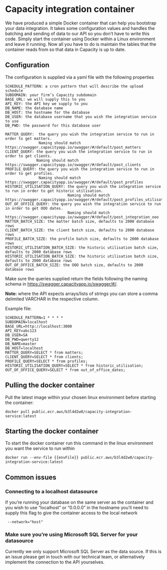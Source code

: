 # Capacity integration container

We have produced a simple Docker container that can help you bootstrap your data integration. It takes some configuration values and handles the batching and sending of data to our API so you don’t have to write this code. Simply start the container using Docker within a Linux environment and leave it running. Now all you have to do is maintain the tables that the container reads from so that data in Capacity is up to date.


## Configuration

The configuration is supplied via a yaml file with the following properties
```
SCHEDULE_PATTERN: a cron pattern that will describe the upload schedule
SUBDOMAIN: your firm’s Capacity subdomain 
BASE_URL: we will supply this to you
API_KEY: the API key we supply to you
DB_NAME: the database name
DB_HOST: the hostname for the database
DB_USER: the database username that you wish the integration service to use
DB_PWD: the password for this database user

MATTER_QUERY:  the query you wish the integration service to run in order to get matters.
               Naming should match https://swagger.capacityapp.io/swagger/#/default/post_matters
CLIENT_QUERY: the query you wish the integration service to run in order to get clients.
              Naming should match https://swagger.capacityapp.io/swagger/#/default/post_clients
PROFILE_QUERY: the query you wish the integration service to run in order to get profiles.
               Naming should match https://swagger.capacityapp.io/swagger/#/default/post_profiles
HISTORIC_UTILISATION_QUERY: the query you wish the integration service to run in order to get historic utilisation.
                            Naming should match https://swagger.capacityapp.io/swagger/#/default/post_profiles_utilisation
OUT_OF_OFFICE_QUERY: the query you wish the integration service to run in order to get OOO dates.
                            Naming should match https://swagger.capacityapp.io/swagger/#/default/post_integration_ooo
MATTER_BATCH_SIZE: the matter batch size, defaults to 2000 database rows
CLIENT_BATCH_SIZE: the client batch size, defaults to 2000 database rows
PROFILE_BATCH_SIZE: the profile batch size, defaults to 2000 database rows
HISTORIC_UTILISATION_BATCH_SIZE: the historic utilisation batch size, defaults to 2000 database rows
HISTORIC_UTILISATION_BATCH_SIZE: the historic utilisation batch size, defaults to 2000 database rows
OUT_OF_OFFICE_BATCH_SIZE: the OOO batch size, defaults to 2000 database rows
```
Make sure the queries supplied return the fields following the naming schema in https://swagger.capacityapp.io/swagger/#/.

**Note:** where the API expects arrays/lists of strings you can store a comma delimited VARCHAR in the respective column.

Example file:
```
SCHEDULE_PATTERN=1 * * * *
SUBDOMAIN=localhost
BASE_URL=http://localhost:3000
API_KEY=abc123
DB_USER=SA
DB_PWD=qwerty12
DB_NAME=master
DB_HOST=localhost
MATTER_QUERY=SELECT * from matters;
CLIENT_QUERY=SELECT * from clients;
PROFILE_QUERY=SELECT * from profiles;
HISTORIC_UTILISATION_QUERY=SELECT * from historic_utilisation;
OUT_OF_OFFICE_QUERY=SELECT * from out_of_office_dates;
```

## Pulling the docker container

Pull the latest image within your chosen linux environment before starting the container:
```
docker pull public.ecr.aws/b3l4d2w0/capacity-integration-service:latest
```

## Starting the docker container

To start the docker container run this command in the linux environment you want the service to run within
```
docker run --env-file {{envFile}} public.ecr.aws/b3l4d2w0/capacity-integration-service:latest
```

## Common issues

### Connecting to a localhost datasource

If you’re running your database on the same server as the container and you wish to use “localhost” or “0.0.0.0” in the hostname you’ll need to supply this flag to give the container access to the local network 
```
 --network="host"
```

### Make sure you’re using Microsoft SQL Server for your datasource

Currently we only support Microsoft SQL Server as the data source. If this is an issue please get in touch with our technical team, or alternatively implement the connection to the API yourselves.
